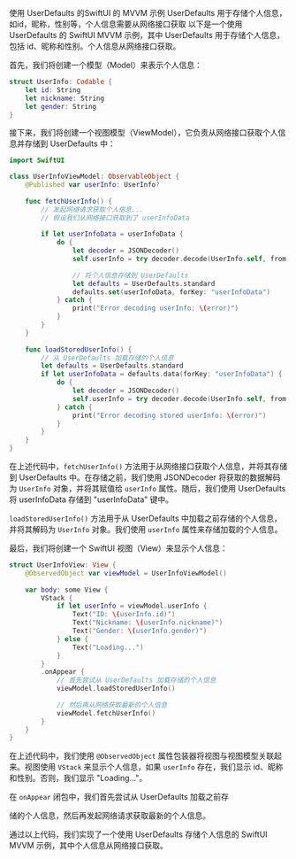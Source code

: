 使用 UserDefaults 的SwiftUI 的 MVVM 示例
UserDefaults 用于存储个人信息，如id，昵称，性别等，个人信息需要从网络接口获取
以下是一个使用 UserDefaults 的 SwiftUI MVVM 示例，其中 UserDefaults 用于存储个人信息，包括 id、昵称和性别。个人信息从网络接口获取。

首先，我们将创建一个模型（Model）来表示个人信息：

```swift
struct UserInfo: Codable {
    let id: String
    let nickname: String
    let gender: String
}
```

接下来，我们将创建一个视图模型（ViewModel），它负责从网络接口获取个人信息并存储到 UserDefaults 中：

```swift
import SwiftUI

class UserInfoViewModel: ObservableObject {
    @Published var userInfo: UserInfo?
    
    func fetchUserInfo() {
        // 发起网络请求获取个人信息...
        // 假设我们从网络接口获取到了 userInfoData
        
        if let userInfoData = userInfoData {
            do {
                let decoder = JSONDecoder()
                self.userInfo = try decoder.decode(UserInfo.self, from: userInfoData)
                
                // 将个人信息存储到 UserDefaults
                let defaults = UserDefaults.standard
                defaults.set(userInfoData, forKey: "userInfoData")
            } catch {
                print("Error decoding userInfo: \(error)")
            }
        }
    }
    
    func loadStoredUserInfo() {
        // 从 UserDefaults 加载存储的个人信息
        let defaults = UserDefaults.standard
        if let userInfoData = defaults.data(forKey: "userInfoData") {
            do {
                let decoder = JSONDecoder()
                self.userInfo = try decoder.decode(UserInfo.self, from: userInfoData)
            } catch {
                print("Error decoding stored userInfo: \(error)")
            }
        }
    }
}
```

在上述代码中，`fetchUserInfo()` 方法用于从网络接口获取个人信息，并将其存储到 UserDefaults 中。在存储之前，我们使用 JSONDecoder 将获取的数据解码为 `UserInfo` 对象，并将其赋值给 `userInfo` 属性。随后，我们使用 UserDefaults 将 userInfoData 存储到 "userInfoData" 键中。

`loadStoredUserInfo()` 方法用于从 UserDefaults 中加载之前存储的个人信息，并将其解码为 `UserInfo` 对象。我们使用 `userInfo` 属性来存储加载的个人信息。

最后，我们将创建一个 SwiftUI 视图（View）来显示个人信息：

```swift
struct UserInfoView: View {
    @ObservedObject var viewModel = UserInfoViewModel()
    
    var body: some View {
        VStack {
            if let userInfo = viewModel.userInfo {
                Text("ID: \(userInfo.id)")
                Text("Nickname: \(userInfo.nickname)")
                Text("Gender: \(userInfo.gender)")
            } else {
                Text("Loading...")
            }
        }
        .onAppear {
            // 首先尝试从 UserDefaults 加载存储的个人信息
            viewModel.loadStoredUserInfo()
            
            // 然后再从网络获取最新的个人信息
            viewModel.fetchUserInfo()
        }
    }
}
```

在上述代码中，我们使用 `@ObservedObject` 属性包装器将视图与视图模型关联起来。视图使用 `VStack` 来显示个人信息，如果 `userInfo` 存在，我们显示 id、昵称和性别。否则，我们显示 "Loading..."。

在 `onAppear` 闭包中，我们首先尝试从 UserDefaults 加载之前存

储的个人信息，然后再发起网络请求获取最新的个人信息。

通过以上代码，我们实现了一个使用 UserDefaults 存储个人信息的 SwiftUI MVVM 示例，其中个人信息从网络接口获取。
